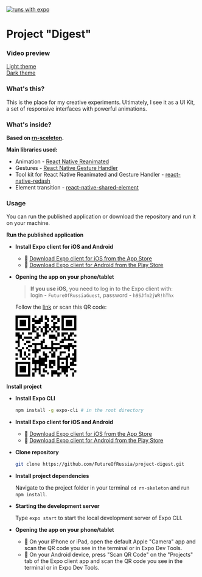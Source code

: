 [![runs with expo](https://img.shields.io/badge/Runs%20with%20Expo-000.svg?style=flat-square&logo=EXPO&labelColor=f3f3f3&logoColor=000)](https://expo.io/)
# Project "Digest"
### Video preview
[Light theme](https://yadi.sk/i/3huZ85WYiY--gw)  
[Dark theme](https://yadi.sk/i/3jhizEvi0nA8nA)

### What's this?
This is the place for my creative experiments. Ultimately, I see it as a UI Kit, a set of responsive interfaces with powerful animations.
### What's inside?
**Based on [rn-sceleton](https://github.com/FutureOfRussia/rn-skeleton).**  

**Main libraries used:**
  * Animation - [React Native Reanimated](https://software-mansion.github.io/react-native-reanimated/)
  * Gestures - [React Native Gesture Handler](https://software-mansion.github.io/react-native-gesture-handler/docs/getting-started.html)
  * Tool kit for React Native Reanimated and Gesture Handler - [react-native-redash](https://github.com/wcandillon/react-native-redash)
  * Element transition - [react-native-shared-element](https://github.com/IjzerenHein/react-native-shared-element)
### Usage
You can run the published application or download the repository and run it on your machine.  

**Run the published application**  

* **Install Expo client for iOS and Android**  
  * 🍎 [Download Expo client for iOS from the App Store](https://itunes.com/apps/exponent)
  * 🤖 [Download Expo client for Android from the Play Store](https://play.google.com/store/apps/details?id=host.exp.exponent)

* **Opening the app on your phone/tablet**  

  >**If you use iOS**, you need to log in to the Expo client with:  
  >login - `FutureOfRussiaGuest`, password - `h9SJfm2jWR!hThx`  

  Follow the [link](https://expo.io/@futureofrussiaguest/Digest) or scan this QR code:  

  ![](https://github.com/FutureOfRussia/project-digest/blob/master/assets/images/link(guest).png?raw=true)  

**Install project**  

* **Install Expo CLI**  
  
  ```sh
  npm install -g expo-cli # in the root directory
  ```
  
* **Install Expo client for iOS and Android**  
  
  * 🍎 [Download Expo client for iOS from the App Store](https://itunes.com/apps/exponent)
  * 🤖 [Download Expo client for Android from the Play Store](https://play.google.com/store/apps/details?id=host.exp.exponent)
  
* **Clone repository** 

  ```bash
  git clone https://github.com/FutureOfRussia/project-digest.git
  ```

* **Install project dependencies**  
  
  Navigate to the project folder in your terminal `cd rn-skeleton` and  run `npm install`.  
  
* **Starting the development server**  
  
  Type ```expo start``` to start the local development server of Expo CLI.  
  
* **Opening the app on your phone/tablet**  
  
  * 🍎 On your iPhone or iPad, open the default Apple "Camera" app and scan the QR code you see in the terminal or in Expo Dev Tools.
  * 🤖 On your Android device, press "Scan QR Code" on the "Projects" tab of the Expo client app and scan the QR code you see in the terminal or in Expo Dev Tools.
  
